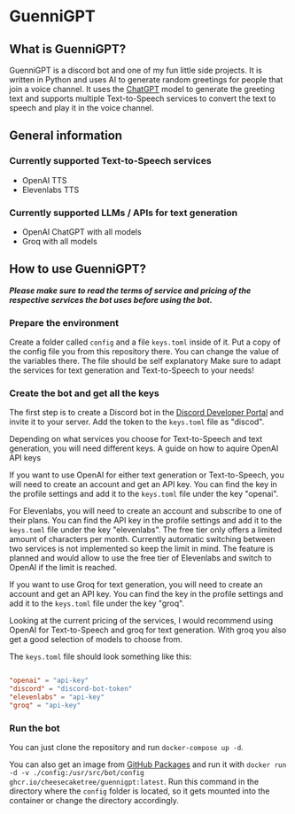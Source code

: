 # GuenniGPT

## What is GuenniGPT?

GuenniGPT is a discord bot and one of my fun little side projects. It is written in Python and uses AI to generate random greetings for people that join a voice channel. It uses the [ChatGPT](openai.com/chatgpt) model to generate the greeting text and supports multiple Text-to-Speech services to convert the text to speech and play it in the voice channel.

## General information

### Currently supported Text-to-Speech services

- OpenAI TTS
- Elevenlabs TTS

### Currently supported LLMs / APIs for text generation

- OpenAI ChatGPT with all models
- Groq with all models


## How to use GuenniGPT?

***Please make sure to read the terms of service and pricing of the respective services the bot uses before using the bot.***

### Prepare the environment

Create a folder called `config` and a file `keys.toml` inside of it.
Put a copy of the config file you from this repository there. You can change the value of the variables there. The file should be self explanatory
Make sure to adapt the services for text generation and Text-to-Speech to your needs!

### Create the bot and get all the keys

The first step is to create a Discord bot in the [Discord Developer Portal](https://discordpy.readthedocs.io/en/stable/discord.html) and invite it to your server. Add the token to the `keys.toml` file as "discod".

Depending on what services you choose for Text-to-Speech and text generation, you will need different keys.
A guide on how to aquire OpenAI API keys

If you want to use OpenAI for either text generation or Text-to-Speech, you will need to create an account and get an API key. You can find the key in the profile settings and add it to the `keys.toml` file under the key "openai".

For Elevenlabs, you will need to create an account and subscribe to one of their plans. You can find the API key in the profile settings and add it to the `keys.toml` file under the key "elevenlabs". The free tier only offers a limited amount of characters per month. Currently automatic switching between two services is not implemented so keep the limit in mind. The feature is planned and would allow to use the free tier of Elevenlabs and switch to OpenAI if the limit is reached.

If you want to use Groq for text generation, you will need to create an account and get an API key. You can find the key in the profile settings and add it to the `keys.toml` file under the key "groq".

Looking at the current pricing of the services, I would recommend using OpenAI for Text-to-Speech and groq for text generation. With groq you also get a good selection of models to choose from.

The `keys.toml` file should look something like this:

```toml

"openai" = "api-key"
"discord" = "discord-bot-token"
"elevenlabs" = "api-key"
"groq" = "api-key"


```

### Run the bot

You can just clone the repository and run `docker-compose up -d`.

You can also get an image from [GitHub Packages](https://ghcr.io/cheesecaketree/guennigpt:latest) and run it with `docker run -d -v ./config:/usr/src/bot/config ghcr.io/cheesecaketree/guennigpt:latest`.
Run this command in the directory where the `config` folder is located, so it gets mounted into the container or change the directory accordingly.


